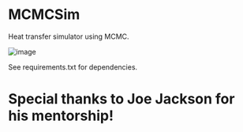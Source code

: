 # MCMCSim
Heat transfer simulator using MCMC.

![image](https://user-images.githubusercontent.com/13814613/117382088-3d859900-aea3-11eb-9da3-5c197dc7c069.png)


See requirements.txt for dependencies.

# Special thanks to Joe Jackson for his mentorship!

